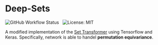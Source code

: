 # Deep-Sets
![GitHub Workflow Status](https://img.shields.io/github/workflow/status/xl402/deep-sets/deep-sets-transformer) &nbsp;  ![License: MIT](https://img.shields.io/badge/License-MIT-yellow.svg)

A modified implementation of the [Set Transformer](http://proceedings.mlr.press/v97/lee19d/lee19d.pdf) using Tensorflow and Keras. Specifically, network is able to handel **permutation equivariance**.
